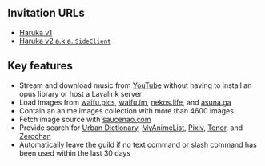 ## Invitation URLs
- [Haruka v1](https://discord.com/api/oauth2/authorize?client_id=848178172536946708&permissions=1099514899718&scope=bot%20applications.commands)
- [Haruka v2 a.k.a. `SideClient`](https://discord.com/api/oauth2/authorize?client_id=870160931219439667&permissions=388160&scope=bot%20applications.commands)
## Key features
- Stream and download music from [YouTube](https://youtube.com) without having to install an opus library or host a Lavalink server
- Load images from [waifu.pics](https://waifu.pics), [waifu.im](https://waifu.im), [nekos.life](https://nekos.life), and [asuna.ga](https://asuna.ga)
- Contain an anime images collection with more than 4600 images
- Fetch image source with [saucenao.com](https://saucenao.com)
- Provide search for [Urban Dictionary](https://urbandictionary.com), [MyAnimeList](https://myanimelist.net), [Pixiv](https://www.pixiv.net), [Tenor](https://tenor.com), and [Zerochan](https://zerochan.net)
- Automatically leave the guild if no text command or slash command has been used within the last 30 days
